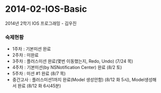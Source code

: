 2014-02-IOS-Basic
=================

2014년 2학기 IOS 프로그래밍 - 김우진


### 숙제현황 ###

- 1주차 : 기본미션 완료
- 2주차 : 미완료
- 3주차 : 플러스미션 완료(몇번 이동했는지, Redo, Undo) (7/24 목)
- 4주차 : 기본미션(by NSNotification Center) 완료 (8/2 토)
- 5주차 : 미션 #1 완료 (8/7 목)
- 중간고사 : 플러스미션1까지 완료(Model 생성안함) (8/12 화 5시), Model생성해서 완료 (8/12 화 6시45분)
